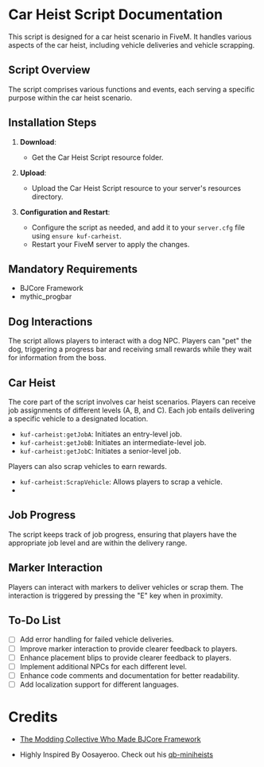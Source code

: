 # Car Heist Script Documentation

This script is designed for a car heist scenario in FiveM. It handles various aspects of the car heist, including vehicle deliveries and vehicle scrapping.

## Script Overview

The script comprises various functions and events, each serving a specific purpose within the car heist scenario.

## Installation Steps

1. **Download**: 
   - Get the Car Heist Script resource folder.

2. **Upload**: 
   - Upload the Car Heist Script resource to your server's resources directory.

3. **Configuration and Restart**: 
   - Configure the script as needed, and add it to your `server.cfg` file using `ensure kuf-carheist`.
   - Restart your FiveM server to apply the changes.

## Mandatory Requirements
- BJCore Framework
- mythic_progbar

## Dog Interactions

The script allows players to interact with a dog NPC. Players can "pet" the dog, triggering a progress bar and receiving small rewards while they wait for information from the boss.

## Car Heist

The core part of the script involves car heist scenarios. Players can receive job assignments of different levels (A, B, and C). Each job entails delivering a specific vehicle to a designated location.

- `kuf-carheist:getJobA`: Initiates an entry-level job.
- `kuf-carheist:getJobB`: Initiates an intermediate-level job.
- `kuf-carheist:getJobC`: Initiates a senior-level job.

Players can also scrap vehicles to earn rewards.

- `kuf-carheist:ScrapVehicle`: Allows players to scrap a vehicle.
- 
## Job Progress

The script keeps track of job progress, ensuring that players have the appropriate job level and are within the delivery range.

## Marker Interaction

Players can interact with markers to deliver vehicles or scrap them. The interaction is triggered by pressing the "E" key when in proximity.

## To-Do List

- [ ] Add error handling for failed vehicle deliveries.
- [ ] Improve marker interaction to provide clearer feedback to players.
- [ ] Enhance placement blips to provide clearer feedback to players.
- [ ] Implement additional NPCs for each different level.
- [ ] Enhance code comments and documentation for better readability.
- [ ] Add localization support for different languages.

# Credits

- [The Modding Collective Who Made BJCore Framework](https://themoddingcollective.com/)
  
- Highly Inspired By Oosayeroo. Check out his [qb-miniheists](https://github.com/oosayeroo/qb-miniheists)
